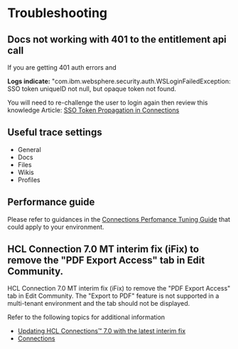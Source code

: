 <?xml version="1.0" encoding="UTF-8"?>
<!DOCTYPE task PUBLIC "-//OASIS//DTD DITA Task//EN" "task.dtd">
# Troubleshooting

## Docs not working with 401 to the entitlement api call 

If you are getting 401 auth errors and 

**Logs indicate:**  "com.ibm.websphere.security.auth.WSLoginFailedException: SSO token uniqueID not null, but opaque token not found. 

You will need to re-challenge the user to login again then review this knowledge Article:  [SSO Token Propagation in Connections](https://support.hcltechsw.com/csm?id=kb_article&sysparm_article=KB0021265&sys_kb_id=c407baf31bd9fb4077761fc58d4bcb5a)

## Useful trace settings
   - General 
   - Docs
   - Files
   - Wikis 
   - Profiles

## Performance guide

Please refer to guidances in the [Connections Perfomance Tuning Guide](https://ds_infolib.hcltechsw.com/ldd/lcwiki.nsf/xpDocViewer.xsp?%20lookupName=Tuning+for+Performance#action=openDocument&res_title=IBM_Connections_V6_Tuning_guide&content=pdcontent) that could apply to your environment. 

## HCL Connection 7.0 MT interim fix (iFix) to remove the "PDF Export Access" tab in Edit Community.
HCL Connection 7.0 MT interim fix (iFix) to remove the "PDF Export Access" tab in Edit Community. The "Export to PDF" feature is not supported in a multi-tenant environment and the tab should not be displayed.

Refer to the following topics for additional information

- [Updating HCL Connections™ 7.0 with the latest interim fix](https://opensource.hcltechsw.com/connections-doc/v7/downloading/HCL%20MT%20CH-MSP%20Downloading%20HCL%20Connections%20Multi-Tenant%20packages%20and%20Monthly%20releases.html)
- [Connections](https://opensource.hcltechsw.com/connections-doc/v7/migrating/connections.html)

<?tm 1541016643182 1 HCL Connections ?>

